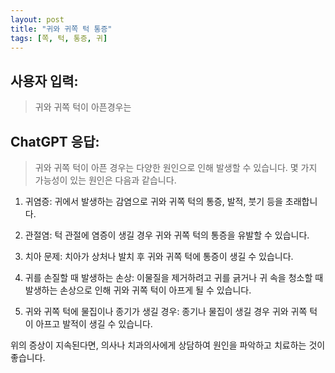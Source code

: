 ```yaml
---
layout: post
title: "귀와 귀쪽 턱 통증"
tags: [쪽, 턱, 통증, 귀]
---
```


## 사용자 입력:
> 귀와 귀쪽 턱이 아픈경우는


## ChatGPT 응답:
> 귀와 귀쪽 턱이 아픈 경우는 다양한 원인으로 인해 발생할 수 있습니다. 몇 가지 가능성이 있는 원인은 다음과 같습니다.

1. 귀염증: 귀에서 발생하는 감염으로 귀와 귀쪽 턱의 통증, 발적, 붓기 등을 초래합니다.

2. 관절염: 턱 관절에 염증이 생길 경우 귀와 귀쪽 턱의 통증을 유발할 수 있습니다.

3. 치아 문제: 치아가 상처나 발치 후 귀와 귀쪽 턱에 통증이 생길 수 있습니다.

4. 귀를 손질할 때 발생하는 손상: 이물질을 제거하려고 귀를 긁거나 귀 속을 청소할 때 발생하는 손상으로 인해 귀와 귀쪽 턱이 아프게 될 수 있습니다.

5. 귀와 귀쪽 턱에 물집이나 종기가 생길 경우: 종기나 물집이 생길 경우 귀와 귀쪽 턱이 아프고 발적이 생길 수 있습니다.

위의 증상이 지속된다면, 의사나 치과의사에게 상담하여 원인을 파악하고 치료하는 것이 좋습니다.


